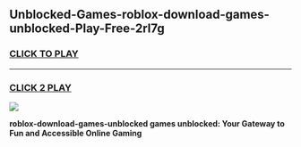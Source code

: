 
## Unblocked-Games-roblox-download-games-unblocked-Play-Free-2rl7g
<h3>
<a href="https://premium76.site?title=roblox-download-games-unblocked&ref=23A">CLICK TO PLAY</a></h3>
<hr>

<h3>
<a href="https://premium76.site?title=roblox-download-games-unblocked&ref=23A">CLICK 2 PLAY</a>
  
</h3>

<a href="https://premium76.site?title=roblox-download-games-unblocked&ref=23A"><img src="https://clearcache.store/games.png"></a>


**roblox-download-games-unblocked games unblocked: Your Gateway to Fun and Accessible Online Gaming**
